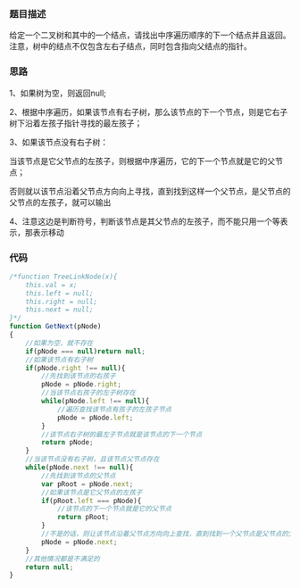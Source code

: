 ### 题目描述
给定一个二叉树和其中的一个结点，请找出中序遍历顺序的下一个结点并且返回。注意，树中的结点不仅包含左右子结点，同时包含指向父结点的指针。

### 思路

1、如果树为空，则返回null;

2、根据中序遍历，如果该节点有右子树，那么该节点的下一个节点，则是它右子树下沿着左孩子指针寻找的最左孩子；

3、如果该节点没有右子树：

当该节点是它父节点的左孩子，则根据中序遍历，它的下一个节点就是它的父节点；

否则就以该节点沿着父节点方向向上寻找，直到找到这样一个父节点，是父节点的父节点的左孩子，就可以输出

4、注意这边是判断符号，判断该节点是其父节点的左孩子，而不能只用一个等表示，那表示移动

### 代码

```js
/*function TreeLinkNode(x){
    this.val = x;
    this.left = null;
    this.right = null;
    this.next = null;
}*/
function GetNext(pNode)
{
    //如果为空，就不存在
    if(pNode === null)return null;
    //如果该节点有右子树
    if(pNode.right !== null){
        //先找到该节点的右孩子
        pNode = pNode.right;
        //当该节点右孩子的左子树存在
        while(pNode.left !== null){
            //遍历查找该节点有孩子的左孩子节点
            pNode = pNode.left;
        }
        //该节点右子树的最左子节点就是该节点的下一个节点
        return pNode;
    }
    //当该节点没有右子树，且该节点父节点存在
    while(pNode.next !== null){
        //先找到该节点的父节点
        var pRoot = pNode.next;
        //如果该节点是它父节点的左孩子
        if(pRoot.left === pNode){
            //该节点的下一个节点就是它的父节点
            return pRoot;
        }
        //不是的话，则让该节点沿着父节点方向向上查找，直到找到一个父节点是父节点的父节点的左孩子
        pNode = pNode.next;
    }
    //其他情况都是不满足的
    return null;
}
```

